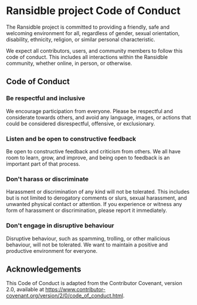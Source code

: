 # Ransidble project Code of Conduct

The Ransidble project is committed to providing a friendly, safe and welcoming environment for all, regardless of gender, sexual orientation, disability, ethnicity, religion, or similar personal characteristic.

We expect all contributors, users, and community members to follow this code of conduct. This includes all interactions within the Ransidble community, whether online, in person, or otherwise.

## Code of Conduct

### Be respectful and inclusive

We encourage participation from everyone. Please be respectful and considerate towards others, and avoid any language, images, or actions that could be considered disrespectful, offensive, or exclusionary.

### Listen and be open to constructive feedback

Be open to constructive feedback and criticism from others. We all have room to learn, grow, and improve, and being open to feedback is an important part of that process.

### Don't harass or discriminate

Harassment or discrimination of any kind will not be tolerated. This includes but is not limited to derogatory comments or slurs, sexual harassment, and unwanted physical contact or attention. If you experience or witness any form of harassment or discrimination, please report it immediately.

### Don't engage in disruptive behaviour

Disruptive behaviour, such as spamming, trolling, or other malicious behaviour, will not be tolerated. We want to maintain a positive and productive environment for everyone.

## Acknowledgements

This Code of Conduct is adapted from the Contributor Covenant, version 2.0, available at https://www.contributor-covenant.org/version/2/0/code_of_conduct.html.
